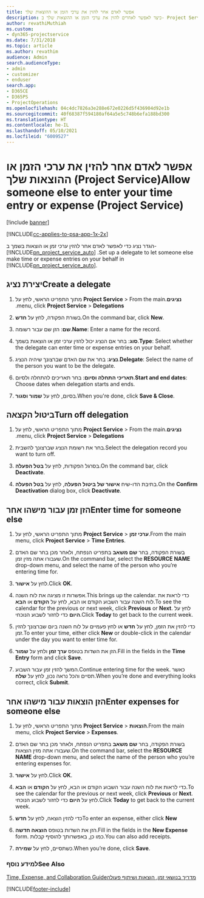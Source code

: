 ```yaml
---
title: ‏‫אפשר לאדם אחר להזין את ערכי הזמן או ההוצאות שלך
description: כיצד לאפשר לאחרים להזין את ערכי הזמן או ההוצאות שלך ב- Project Service
author: revathiMuthiah
ms.custom:
- dyn365-projectservice
ms.date: 7/31/2018
ms.topic: article
ms.author: revathim
audience: Admin
search.audienceType:
- admin
- customizer
- enduser
search.app:
- D365CE
- D365PS
- ProjectOperations
ms.openlocfilehash: 04c4dc7826a3e288e672e0226d5f436904d92e1b
ms.sourcegitcommit: 40f68387f594180af64a5e5c748b6efa188bd300
ms.translationtype: HT
ms.contentlocale: he-IL
ms.lasthandoff: 05/10/2021
ms.locfileid: "6009527"
---
```

# <a name="allow-someone-else-to-enter-your-time-entry-or-expense-project-service"></a><span data-ttu-id="43d8b-103">אפשר לאדם אחר להזין את ערכי הזמן או ההוצאות שלך (Project Service)</span><span class="sxs-lookup"><span data-stu-id="43d8b-103">Allow someone else to enter your time entry or expense (Project Service)</span></span>

[!include [banner](../includes/psa-now-project-operations.md)]

[!INCLUDE[cc-applies-to-psa-app-1x-2x](../includes/cc-applies-to-psa-app-1x-2x.md)]

<span data-ttu-id="43d8b-104">הגדר נציג כדי לאפשר לאדם אחר להזין ערכי זמן או הוצאות בשמך ב- [!INCLUDE[pn_project_service_auto](../includes/pn-project-service-auto.md)] .</span><span class="sxs-lookup"><span data-stu-id="43d8b-104">Set up a delegate to let someone else make time or expense entries on your behalf in [!INCLUDE[pn_project_service_auto](../includes/pn-project-service-auto.md)].</span></span>  
  
## <a name="create-a-delegate"></a><span data-ttu-id="43d8b-105">יצירת נציג</span><span class="sxs-lookup"><span data-stu-id="43d8b-105">Create a delegate</span></span>  
  
1.  <span data-ttu-id="43d8b-106">מתוך התפריט הראשי, לחץ על **Project Service** > **‎‏‫נציגים**.</span><span class="sxs-lookup"><span data-stu-id="43d8b-106">From the main menu, click **Project Service** > **Delegations**.</span></span>  
  
2.  <span data-ttu-id="43d8b-107">בשורת הפקודה, לחץ על **חדש**.</span><span class="sxs-lookup"><span data-stu-id="43d8b-107">On the command bar, click **New**.</span></span>  
  
3. <span data-ttu-id="43d8b-108">**שם**: הזן שם עבור רשומה.</span><span class="sxs-lookup"><span data-stu-id="43d8b-108">**Name**: Enter a name for the record.</span></span>  
  
4. <span data-ttu-id="43d8b-109">**סוג**: בחר אם הנציג יכול להזין ערכי זמן או הוצאות בשמך.</span><span class="sxs-lookup"><span data-stu-id="43d8b-109">**Type**: Select whether the delegate can enter time or expense entries on your behalf.</span></span>  
  
5. <span data-ttu-id="43d8b-110">**נציג**: בחר את שם האדם שברצונך שיהיה הנציג.</span><span class="sxs-lookup"><span data-stu-id="43d8b-110">**Delegate**: Select the name of the person you want to be the delegate.</span></span>  
  
6. <span data-ttu-id="43d8b-111">**תאריכי התחלה וסיום**: בחר תאריכים להתחלה ולסיום.</span><span class="sxs-lookup"><span data-stu-id="43d8b-111">**Start and end dates**: Choose dates when delegation starts and ends.</span></span>  
  
7.  <span data-ttu-id="43d8b-112">בסיום, לחץ על **שמור וסגור**.</span><span class="sxs-lookup"><span data-stu-id="43d8b-112">When you're done, click **Save & Close**.</span></span>  
  
## <a name="turn-off-delegation"></a><span data-ttu-id="43d8b-113">ביטול הקצאה</span><span class="sxs-lookup"><span data-stu-id="43d8b-113">Turn off delegation</span></span>  
  
1.  <span data-ttu-id="43d8b-114">מתוך התפריט הראשי, לחץ על **Project Service** > **‎‏‫נציגים**.</span><span class="sxs-lookup"><span data-stu-id="43d8b-114">From the main menu, click **Project Service** > **Delegations**.</span></span>  
  
2.  <span data-ttu-id="43d8b-115">בחר את רשומת הנציג שברצונך להשבית.</span><span class="sxs-lookup"><span data-stu-id="43d8b-115">Select the delegation record you want to turn off.</span></span>  
  
3.  <span data-ttu-id="43d8b-116">בסרגל הפקודות, לחץ על **בטל הפעלה**.</span><span class="sxs-lookup"><span data-stu-id="43d8b-116">On the command bar, click **Deactivate**.</span></span>  
  
4.  <span data-ttu-id="43d8b-117">בתיבת הדו-שיח **אישור של ביטול הפעלה**, לחץ על **בטל הפעלה‏**.</span><span class="sxs-lookup"><span data-stu-id="43d8b-117">On the **Confirm Deactivation** dialog box, click **Deactivate**.</span></span>  
  
## <a name="enter-time-for-someone-else"></a><span data-ttu-id="43d8b-118">הזן זמן עבור מישהו אחר</span><span class="sxs-lookup"><span data-stu-id="43d8b-118">Enter time for someone else</span></span>  
  
1.  <span data-ttu-id="43d8b-119">מתוך התפריט הראשי, לחץ על **Project Service** > **‏‫ערכי זמן‬**.</span><span class="sxs-lookup"><span data-stu-id="43d8b-119">From the main menu, click **Project Service** > **Time Entries**.</span></span>  
  
2.  <span data-ttu-id="43d8b-120">בשורת הפקודה, בחר **שם משאב** בתפריט הנפתח, ולאחר מכן בחר שם האדם שעבורו אתה מזין זמן.</span><span class="sxs-lookup"><span data-stu-id="43d8b-120">On the command bar, select the **RESOURCE NAME** drop-down menu, and select the name of the person who you’re entering time for.</span></span>  
  
3.  <span data-ttu-id="43d8b-121">לחץ על **אישור**.</span><span class="sxs-lookup"><span data-stu-id="43d8b-121">Click **OK**.</span></span>  
  
4.  <span data-ttu-id="43d8b-122">אפשרות זו מציגה את לוח השנה.</span><span class="sxs-lookup"><span data-stu-id="43d8b-122">This brings up the calendar.</span></span> <span data-ttu-id="43d8b-123">כדי לראות את לוח השנה עבור השבוע הקודם או הבא, לחץ על **הקודם** או **הבא**.</span><span class="sxs-lookup"><span data-stu-id="43d8b-123">To see the calendar for the previous or next week, click **Previous** or **Next**.</span></span> <span data-ttu-id="43d8b-124">לחץ על **היום** כדי לחזור לשבוע הנוכחי.</span><span class="sxs-lookup"><span data-stu-id="43d8b-124">Click **Today** to get back to the current week.</span></span>  
  
5.  <span data-ttu-id="43d8b-125">כדי להזין את הזמן, לחץ על **חדש** או לחץ פעמיים על לוח השנה ביום שברצונך להזין זמן.</span><span class="sxs-lookup"><span data-stu-id="43d8b-125">To enter your time, either click **New** or double-click in the calendar under the day you want to enter time for.</span></span>  
  
6.  <span data-ttu-id="43d8b-126">הזן את השדות בטופס **ערך זמן** ולחץ על **שמור**.</span><span class="sxs-lookup"><span data-stu-id="43d8b-126">Fill in the fields in the **Time Entry** form and click **Save**.</span></span>  
  
7.  <span data-ttu-id="43d8b-127">המשך להזין זמן עבור השבוע.</span><span class="sxs-lookup"><span data-stu-id="43d8b-127">Continue entering time for the week.</span></span> <span data-ttu-id="43d8b-128">כאשר תסיים והכל נראה נכון, לחץ על **שלח**.</span><span class="sxs-lookup"><span data-stu-id="43d8b-128">When you’re done and everything looks correct, click **Submit**.</span></span>  
  
## <a name="enter-expenses-for-someone-else"></a><span data-ttu-id="43d8b-129">הזן הוצאות עבור מישהו אחר</span><span class="sxs-lookup"><span data-stu-id="43d8b-129">Enter expenses for someone else</span></span>  
  
1.  <span data-ttu-id="43d8b-130">מתוך התפריט הראשי, לחץ על **Project Service** > **הוצאות**.</span><span class="sxs-lookup"><span data-stu-id="43d8b-130">From the main menu, click **Project Service** > **Expenses**.</span></span>  
  
2.  <span data-ttu-id="43d8b-131">בשורת הפקודה, בחר **שם משאב** בתפריט הנפתח, ולאחר מכן בחר שם האדם שעבורו אתה מזין הוצאות.</span><span class="sxs-lookup"><span data-stu-id="43d8b-131">On the command bar, select the **RESOURCE NAME** drop-down menu, and select the name of the person who you’re entering expenses for.</span></span>  
  
3.  <span data-ttu-id="43d8b-132">לחץ על **אישור**.</span><span class="sxs-lookup"><span data-stu-id="43d8b-132">Click **OK**.</span></span>  
  
4.  <span data-ttu-id="43d8b-133">כדי לראות את לוח השנה עבור השבוע הקודם או הבא, לחץ על **הקודם** או **הבא**.</span><span class="sxs-lookup"><span data-stu-id="43d8b-133">To see the calendar for the previous or next week, click **Previous** or **Next**.</span></span> <span data-ttu-id="43d8b-134">לחץ על **היום** כדי לחזור לשבוע הנוכחי.</span><span class="sxs-lookup"><span data-stu-id="43d8b-134">Click **Today** to get back to the current week.</span></span>  
  
5.  <span data-ttu-id="43d8b-135">כדי להזין הוצאה, לחץ על **חדש**</span><span class="sxs-lookup"><span data-stu-id="43d8b-135">To enter an expense, either click **New**</span></span>  
  
6.  <span data-ttu-id="43d8b-136">הזן את השדות בטופס **הוצאה חדשה**.</span><span class="sxs-lookup"><span data-stu-id="43d8b-136">Fill in the fields in the **New Expense** form.</span></span> <span data-ttu-id="43d8b-137">כמו כן, באפשרותך להוסיף קבלות.</span><span class="sxs-lookup"><span data-stu-id="43d8b-137">You can also add receipts.</span></span>  
  
7.  <span data-ttu-id="43d8b-138">כשתסיים, לחץ על **שמירה**.</span><span class="sxs-lookup"><span data-stu-id="43d8b-138">When you’re done, click **Save**.</span></span>  
  
### <a name="see-also"></a><span data-ttu-id="43d8b-139">למידע נוסף</span><span class="sxs-lookup"><span data-stu-id="43d8b-139">See Also</span></span>  
 [<span data-ttu-id="43d8b-140">‏‫מדריך בנושאי זמן, הוצאות ושיתוף פעולה</span><span class="sxs-lookup"><span data-stu-id="43d8b-140">Time, Expense, and Collaboration Guide</span></span>](../psa/time-expense-collaboration-guide.md)


[!INCLUDE[footer-include](../includes/footer-banner.md)]